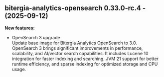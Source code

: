 ## bitergia-analytics-opensearch 0.33.0-rc.4 - (2025-09-12)

**New features:**

 * OpenSearch 3 upgrade\
   Update base image for Bitergia Analytics OpenSearch to 3.0. OpenSearch
   3 brings significant improvements in performance, scalability, and
   AI/vector search capabilities. It includes Lucene 10 integration for
   faster indexing and searching, JVM 21 support for better runtime
   efficiency, and sparse indexing for optimized storage and CPU usage.

